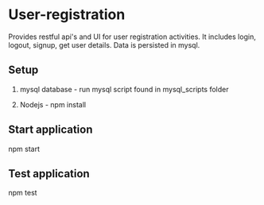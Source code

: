 # User-registration
Provides restful api's and UI for user registration activities. 
It includes login, logout, signup, get user details. 
Data is persisted in mysql.

## Setup

1. mysql database - run mysql script found in mysql_scripts folder

2. Nodejs - npm install

## Start application
npm start

## Test application
npm test
